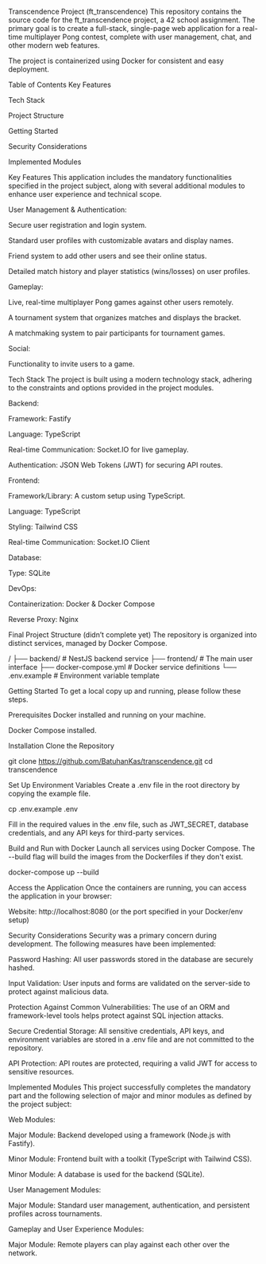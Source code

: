 Transcendence Project (ft_transcendence)
This repository contains the source code for the ft_transcendence project, a 42 school assignment. The primary goal is to create a full-stack, single-page web application for a real-time multiplayer Pong contest, complete with user management, chat, and other modern web features.

The project is containerized using Docker for consistent and easy deployment.

Table of Contents
Key Features

Tech Stack

Project Structure

Getting Started

Security Considerations

Implemented Modules

Key Features
This application includes the mandatory functionalities specified in the project subject, along with several additional modules to enhance user experience and technical scope.

User Management & Authentication:

Secure user registration and login system.

Standard user profiles with customizable avatars and display names.

Friend system to add other users and see their online status.

Detailed match history and player statistics (wins/losses) on user profiles.

Gameplay:

Live, real-time multiplayer Pong games against other users remotely.

A tournament system that organizes matches and displays the bracket.

A matchmaking system to pair participants for tournament games.

Social:

Functionality to invite users to a game.

Tech Stack
The project is built using a modern technology stack, adhering to the constraints and options provided in the project modules.

Backend:

Framework: Fastify

Language: TypeScript

Real-time Communication: Socket.IO for live gameplay.

Authentication: JSON Web Tokens (JWT) for securing API routes.

Frontend:

Framework/Library: A custom setup using TypeScript.

Language: TypeScript

Styling: Tailwind CSS

Real-time Communication: Socket.IO Client

Database:

Type: SQLite

DevOps:

Containerization: Docker & Docker Compose

Reverse Proxy: Nginx

Final Project Structure (didn’t complete yet)
The repository is organized into distinct services, managed by Docker Compose.

/
├── backend/            # NestJS backend service
├── frontend/           # The main user interface
├── docker-compose.yml  # Docker service definitions
└── .env.example        # Environment variable template

Getting Started
To get a local copy up and running, please follow these steps.

Prerequisites
Docker installed and running on your machine.

Docker Compose installed.

Installation
Clone the Repository

git clone https://github.com/BatuhanKas/transcendence.git
cd transcendence

Set Up Environment Variables
Create a .env file in the root directory by copying the example file.

cp .env.example .env

Fill in the required values in the .env file, such as JWT_SECRET, database credentials, and any API keys for third-party services.

Build and Run with Docker
Launch all services using Docker Compose. The --build flag will build the images from the Dockerfiles if they don't exist.

docker-compose up --build

Access the Application
Once the containers are running, you can access the application in your browser:

Website: http://localhost:8080 (or the port specified in your Docker/env setup)

Security Considerations
Security was a primary concern during development. The following measures have been implemented:

Password Hashing: All user passwords stored in the database are securely hashed.

Input Validation: User inputs and forms are validated on the server-side to protect against malicious data.

Protection Against Common Vulnerabilities: The use of an ORM and framework-level tools helps protect against SQL injection attacks.

Secure Credential Storage: All sensitive credentials, API keys, and environment variables are stored in a .env file and are not committed to the repository.

API Protection: API routes are protected, requiring a valid JWT for access to sensitive resources.

Implemented Modules
This project successfully completes the mandatory part and the following selection of major and minor modules as defined by the project subject:

Web Modules:

Major Module: Backend developed using a framework (Node.js with Fastify).

Minor Module: Frontend built with a toolkit (TypeScript with Tailwind CSS).

Minor Module: A database is used for the backend (SQLite).

User Management Modules:

Major Module: Standard user management, authentication, and persistent profiles across tournaments.

Gameplay and User Experience Modules:

Major Module: Remote players can play against each other over the network.
